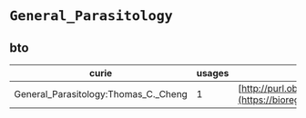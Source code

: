 # `General_Parasitology`
## bto
| curie                                |   usages | nodes                                                                                                           |
|--------------------------------------|----------|-----------------------------------------------------------------------------------------------------------------|
| General_Parasitology:Thomas_C._Cheng |        1 | [http://purl.obolibrary.org/obo/BTO:0005462](https://bioregistry.io/http://purl.obolibrary.org/obo/BTO:0005462) |
